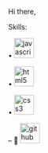 Hi there,

Skills:
<p> • <img src='https://cdn.jsdelivr.net/npm/simple-icons@3.0.1/icons/javascript.svg' alt='javascript' height='40'>
<p> • <img src='https://cdn.jsdelivr.net/npm/simple-icons@3.0.1/icons/html5.svg' alt='html5' height='40'>
<p> • <img src='https://cdn.jsdelivr.net/npm/simple-icons@3.0.1/icons/css3.svg' alt='css3' height='40'>

– 🔭 [<img src='https://cdn.jsdelivr.net/npm/simple-icons@3.0.1/icons/github.svg' alt='github' height='40'>](https://github.com/22ln) 
